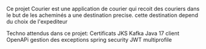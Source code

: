Ce projet Courier est une application de courier qui recoit des couriers dans le but de les acheminés a une destination precise.
cette destination depend du choix de l'expediteur



Techno attendus dans ce projet:
Certificats JKS
Kafka
Java 17
client OpenAPi
gestion des exceptions
spring security
JWT
multiprofile